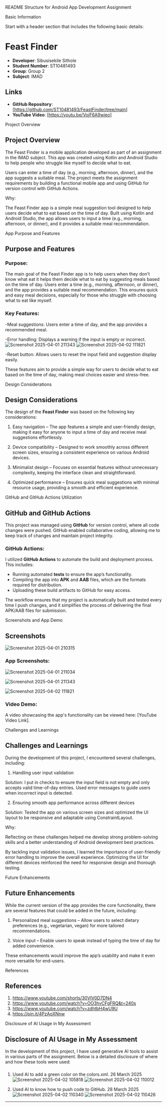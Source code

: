  

README Structure for Android App Development Assignment 

 

Basic Information 

 

Start with a header section that includes the following basic details: 

# Feast Finder 
- **Developer**: Sibusisekile Sithole  
- **Student Number**: ST10481493 
- **Group**: Group 2 
- **Subject**: IMAD 
 
## Links 
- **GitHub Repository**: [https://github.com/ST10481493/FeastFinder/tree/main] 
- **YouTube Video**: [https://youtu.be/VojF6A9wieo] 
  

Project Overview 

 

## Project Overview 
 
The Feast Finder is a mobile application developed as part of an assignment in the IMAD subject. This app was created using Kotlin and Android Studio to help people who struggle like myself to decide what to eat. 
 
Users can enter a time of day (e.g., morning, afternoon, dinner), and the app suggests a suitable meal. The project meets the assignment requirements by building a functional mobile app and using GitHub for version control with GitHub Actions. 
  

Why: 

The Feast Finder app is a simple meal suggestion tool designed to help users decide what to eat based on the time of day. Built using Kotlin and Android Studio, the app allows users to input a time (e.g., morning, afternoon, or dinner), and it provides a suitable meal recommendation. 

 

App Purpose and Features 

 

## Purpose and Features 
 
### Purpose: 
The main goal of the Feast Finder app is to help users when they don't know what eat it helps them decide what to eat by suggesting meals based on the time of day. Users enter a time (e.g., morning, afternoon, or dinner), and the app provides a suitable meal recommendation. This ensures quick and easy meal decisions, especially for those who struggle with choosing what to eat like myself. 
 
### Key Features: 
-Meal suggestions: Users enter a time of day, and the app provides a recommended meal. 
 
-Error handling: Displays a warning if the input is empty or incorrect. 
![Screenshot 2025-04-01 211343](https://github.com/user-attachments/assets/af85ebc0-ae51-4871-be4e-028a1a9bfd7d)
![Screenshot 2025-04-02 111821](https://github.com/user-attachments/assets/9ed6af68-74fa-4ad1-ac64-285b3033641b)

 
-Reset button: Allows users to reset the input field and suggestion display easily. 
 
These features aim to provide a simple way for users to decide what to eat based on the time of day, making meal choices easier and stress-free. 
  

Design Considerations 

 

## Design Considerations 
 
The design of the **Feast Finder** was based on the following key considerations: 
 
1. Easy navigation – The app features a simple and user-friendly design, making it easy for anyone to input a time of day and receive meal suggestions effortlessly. 
 
2. Device compatibility – Designed to work smoothly across different screen sizes, ensuring a consistent experience on various Android devices. 
 
3. Minimalist design – Focuses on essential features without unnecessary complexity, keeping the interface clean and straightforward. 
 
4. Optimized performance – Ensures quick meal suggestions with minimal resource usage, providing a smooth and efficient experience. 
  

 

GitHub and GitHub Actions Utilization 

 

## GitHub and GitHub Actions 
 
This project was managed using **GitHub** for version control, where all code changes were pushed. GitHub enabled collaborative coding, allowing me to keep track of changes and maintain project integrity. 
 
### GitHub Actions: 
I utilized **GitHub Actions** to automate the build and deployment process. This includes: 
 
- Running automated **tests** to ensure the app’s functionality. 
- Compiling the app into **APK** and **AAB** files, which are the formats required for distribution. 
- Uploading these build artifacts to GitHub for easy access. 
 
The workflow ensures that my project is automatically built and tested every time I push changes, and it simplifies the process of delivering the final APK/AAB files for submission. 
  

 

Screenshots and App Demo 

 

## Screenshots 
![Screenshot 2025-04-01 210315](https://github.com/user-attachments/assets/bfdd631d-3ab5-40ad-8cfb-9b3f483f6b49)

 
### App Screenshots: 
![Screenshot 2025-04-01 211034](https://github.com/user-attachments/assets/5cdec847-5c3e-4011-9137-aa25bfd3d1d0)

![Screenshot 2025-04-01 211343](https://github.com/user-attachments/assets/4409e8ea-dd5a-45c4-ba12-026853e3badd)

![Screenshot 2025-04-02 111821](https://github.com/user-attachments/assets/f93a2195-a6bf-4a31-8bfb-f830028e0412)

 
### Video Demo: 
A video showcasing the app's functionality can be viewed here: [YouTube Video Link]. 
  

 

Challenges and Learnings 

 

## Challenges and Learnings 
 
During the development of this project, I encountered several challenges, including: 
 
1. Handling user input validation 
 
Solution: I put in checks to ensure the input field is not empty and only accepts valid time-of-day entries. Used error messages to guide users when incorrect input is detected. 
 
2. Ensuring smooth app performance across different devices 
 
Solution: Tested the app on various screen sizes and optimized the UI layout to be responsive and adaptable using ConstraintLayout. 
  

Why: 

Reflecting on these challenges helped me develop strong problem-solving skills and a better understanding of Android development best practices. 

By tackling input validation issues, I learned the importance of user-friendly error handling to improve the overall experience. Optimizing the UI for different devices reinforced the need for responsive design and thorough testing. 

Future Enhancements 

 

## Future Enhancements 
 
While the current version of the app provides the core functionality, there are several features that could be added in the future, including: 
 
1. Personalized meal suggestions – Allow users to select dietary preferences (e.g., vegetarian, vegan) for more tailored recommendations. 
 
2. Voice input – Enable users to speak instead of typing the time of day for added convenience. 
 
These enhancements would improve the app’s usability and make it even more versatile for end-users. 
  

References 

 

## References 
 
1. https://www.youtube.com/shorts/30VIV0D7DN4
2. https://www.youtube.com/watch?v=OO3hvCFgFRQ&t=240s
3. https://www.youtube.com/watch?v=zdhtbH4wU9U
4. https://pin.it/4PzAoXNnw
  

Disclosure of AI Usage in My Assessment 

 

## Disclosure of AI Usage in My Assessment 
 
In the development of this project, I have used generative AI tools to assist in various parts of the assignment. Below is a detailed disclosure of where and how these tools were used: 
 
###  
1. Used AI to add a green color on the colors.xml. 26 March 2025 
![Screenshot 2025-04-02 105818](https://github.com/user-attachments/assets/b185039f-ba77-49a4-8067-9de7993858ba)
![Screenshot 2025-04-02 110012](https://github.com/user-attachments/assets/a6905dad-190d-4d96-989c-30d29278fad6)

2. Used AI to know how to push code to GitHub. 28 March 2025 
![Screenshot 2025-04-02 110340](https://github.com/user-attachments/assets/3e517b06-aa01-46b8-9591-5e4522d788e1)
![Screenshot 2025-04-02 110426](https://github.com/user-attachments/assets/b7151390-61e8-431a-9c0f-a1a8e37ebccf)
 
--- 
 
